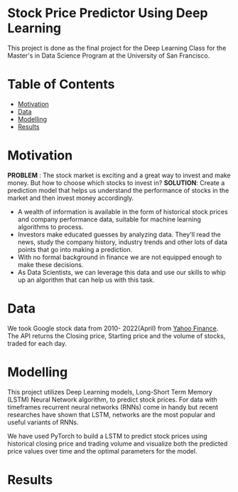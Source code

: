 # Stock Price Predictor Using Deep Learning
This project is done as the final project for the Deep Learning Class for the Master's in Data Science Program at the University of San Francisco.

# Table of Contents
- [Motivation](#motivation)
- [Data](#data)
- [Modelling](#modelling)
- [Results](#results)

# Motivation
**PROBLEM** : The stock market is exciting and a great way to invest and make money. But how to choose which stocks to invest in?
**SOLUTION**: Create a prediction model that helps us understand the performance of stocks in the market and then invest money accordingly.

* A wealth of information is available in the form of historical stock prices and company performance data, suitable for machine learning algorithms to process.
* Investors make educated guesses by analyzing data. They'll read the news, study the company history, industry trends and other lots of data points that go into making a prediction. 
* With no formal background in finance we are not equipped enough to make these decisions.
* As Data Scientists, we can leverage this data and use our skills to whip up an algorithm that can help us with this task.

# Data
We took Google stock data from 2010- 2022(April) from [Yahoo Finance](https://finance.yahoo.com/). The API returns the Closing price, Starting price and the volume of stocks, traded for each day.

# Modelling
This project utilizes Deep Learning models, Long-Short Term Memory (LSTM) Neural Network algorithm, to predict stock prices. For data with timeframes recurrent neural networks (RNNs) come in handy but recent researches have shown that LSTM, networks are the most popular and useful variants of RNNs. 

We have used PyTorch to build a LSTM to predict stock prices using historical closing price and trading volume and visualize both the predicted price values over time and the optimal parameters for the model.

# Results
